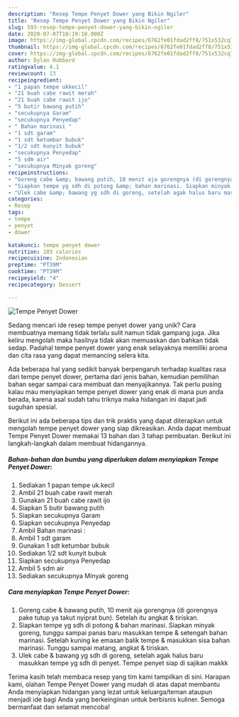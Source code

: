 ```yaml
---
description: "Resep Tempe Penyet Dower yang Bikin Ngiler"
title: "Resep Tempe Penyet Dower yang Bikin Ngiler"
slug: 593-resep-tempe-penyet-dower-yang-bikin-ngiler
date: 2020-07-07T10:19:18.000Z
image: https://img-global.cpcdn.com/recipes/6762fe01fdad2ff8/751x532cq70/tempe-penyet-dower-foto-resep-utama.jpg
thumbnail: https://img-global.cpcdn.com/recipes/6762fe01fdad2ff8/751x532cq70/tempe-penyet-dower-foto-resep-utama.jpg
cover: https://img-global.cpcdn.com/recipes/6762fe01fdad2ff8/751x532cq70/tempe-penyet-dower-foto-resep-utama.jpg
author: Dylan Hubbard
ratingvalue: 4.1
reviewcount: 13
recipeingredient:
- "1 papan tempe ukkecil"
- "21 buah cabe rawit merah"
- "21 buah cabe rawit ijo"
- "5 butir bawang putih"
- "secukupnya Garam"
- "secukupnya Penyedap"
- " Bahan marinasi "
- "1 sdt garam"
- "1 sdt ketumbar bubuk"
- "1/2 sdt kunyit bubuk"
- "secukupnya Penyedap"
- "5 sdm air"
- "secukupnya Minyak goreng"
recipeinstructions:
- "Goreng cabe &amp; bawang putih, 10 menit aja gorengnya (di gorengnya pake tutup ya takut nyiprat bun). Setelah itu angkat &amp; tiriskan."
- "Siapkan tempe yg sdh di potong &amp; bahan marinasi. Siapkan minyak goreng, tunggu sampai panas baru masukkan tempe &amp; setengah bahan marinasi. Setelah kuning ke emasan balik tempe &amp; masukkan sisa bahan marinasi. Tunggu sampai matang, angkat &amp; tiriskan."
- "Ulek cabe &amp; bawang yg sdh di goreng, setelah agak halus baru masukkan tempe yg sdh di penyet. Tempe penyet siap di sajikan makkk"
categories:
- Resep
tags:
- tempe
- penyet
- dower

katakunci: tempe penyet dower 
nutrition: 103 calories
recipecuisine: Indonesian
preptime: "PT39M"
cooktime: "PT39M"
recipeyield: "4"
recipecategory: Dessert

---
```



![Tempe Penyet Dower](https://img-global.cpcdn.com/recipes/6762fe01fdad2ff8/751x532cq70/tempe-penyet-dower-foto-resep-utama.jpg)

Sedang mencari ide resep tempe penyet dower yang unik? Cara membuatnya memang tidak terlalu sulit namun tidak gampang juga. Jika keliru mengolah maka hasilnya tidak akan memuaskan dan bahkan tidak sedap. Padahal tempe penyet dower yang enak selayaknya memiliki aroma dan cita rasa yang dapat memancing selera kita.



Ada beberapa hal yang sedikit banyak berpengaruh terhadap kualitas rasa dari tempe penyet dower, pertama dari jenis bahan, kemudian pemilihan bahan segar sampai cara membuat dan menyajikannya. Tak perlu pusing kalau mau menyiapkan tempe penyet dower yang enak di mana pun anda berada, karena asal sudah tahu triknya maka hidangan ini dapat jadi suguhan spesial.


Berikut ini ada beberapa tips dan trik praktis yang dapat diterapkan untuk mengolah tempe penyet dower yang siap dikreasikan. Anda dapat membuat Tempe Penyet Dower memakai 13 bahan dan 3 tahap pembuatan. Berikut ini langkah-langkah dalam membuat hidangannya.

<!--inarticleads1-->

##### Bahan-bahan dan bumbu yang diperlukan dalam menyiapkan Tempe Penyet Dower:

1. Sediakan 1 papan tempe uk.kecil
1. Ambil 21 buah cabe rawit merah
1. Gunakan 21 buah cabe rawit ijo
1. Siapkan 5 butir bawang putih
1. Siapkan secukupnya Garam
1. Siapkan secukupnya Penyedap
1. Ambil  Bahan marinasi :
1. Ambil 1 sdt garam
1. Gunakan 1 sdt ketumbar bubuk
1. Sediakan 1/2 sdt kunyit bubuk
1. Siapkan secukupnya Penyedap
1. Ambil 5 sdm air
1. Sediakan secukupnya Minyak goreng




<!--inarticleads2-->

##### Cara menyiapkan Tempe Penyet Dower:

1. Goreng cabe &amp; bawang putih, 10 menit aja gorengnya (di gorengnya pake tutup ya takut nyiprat bun). Setelah itu angkat &amp; tiriskan.
1. Siapkan tempe yg sdh di potong &amp; bahan marinasi. Siapkan minyak goreng, tunggu sampai panas baru masukkan tempe &amp; setengah bahan marinasi. Setelah kuning ke emasan balik tempe &amp; masukkan sisa bahan marinasi. Tunggu sampai matang, angkat &amp; tiriskan.
1. Ulek cabe &amp; bawang yg sdh di goreng, setelah agak halus baru masukkan tempe yg sdh di penyet. Tempe penyet siap di sajikan makkk




Terima kasih telah membaca resep yang tim kami tampilkan di sini. Harapan kami, olahan Tempe Penyet Dower yang mudah di atas dapat membantu Anda menyiapkan hidangan yang lezat untuk keluarga/teman ataupun menjadi ide bagi Anda yang berkeinginan untuk berbisnis kuliner. Semoga bermanfaat dan selamat mencoba!
